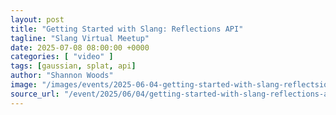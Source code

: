 ```yaml
---
layout: post
title: "Getting Started with Slang: Reflections API"
tagline: "Slang Virtual Meetup"
date: 2025-07-08 08:00:00 +0000
categories: [ "video" ]
tags: [gaussian, splat, api]
author: "Shannon Woods"
image: "/images/events/2025-06-04-getting-started-with-slang-reflectsion-api-video.webp"
source_url: "/event/2025/06/04/getting-started-with-slang-reflections-api/" 
---
```

